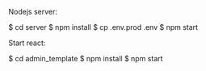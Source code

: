 Nodejs server:

$ cd server
$ npm install
$ cp .env.prod .env
$ npm start

Start react:

$ cd admin_template
$ npm install
$ npm start